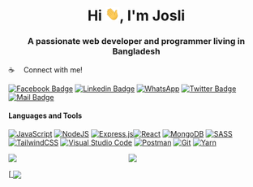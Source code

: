 <h1 align="center">Hi <img src="assets/hello.gif" width="28px" alt="hi">, I'm Josli</h1>
<h3 align="center">A passionate web developer and programmer living in Bangladesh</h3>

:coffee: &emsp;Connect with me!

[![Facebook Badge](https://img.shields.io/badge/Facebook-1877F2?style=for-the-badge&logo=facebook&logoColor=white)](https://facebook.com/dejosli) [![Linkedin Badge](https://img.shields.io/badge/LinkedIn-0077B5?style=for-the-badge&logo=linkedin&logoColor=white)](https://www.linkedin.com/in/josli-shubho-biswas/) [![WhatsApp](https://img.shields.io/badge/WhatsApp-25D366?style=for-the-badge&logo=whatsapp&logoColor=white)]( https://wa.me/+8801916141486) [![Twitter Badge](https://img.shields.io/badge/Twitter-1DA1F2?style=for-the-badge&logo=twitter&logoColor=white)](https://twitter.com/DeJosli) [![Mail Badge](https://img.shields.io/badge/Gmail-D14836?style=for-the-badge&logo=gmail&logoColor=white)](mailto:bjoslishubho@gmail.com)

#### Languages and Tools

[![JavaScript](https://img.shields.io/badge/javascript-%23323330.svg?style=for-the-badge&labelColor=black&logo=javascript&logoColor=F0DB4F)](#) [![NodeJS](https://img.shields.io/badge/node.js-6DA55F?style=for-the-badge&labelColor=black&logo=node.js&&logoColor=3C873A)](#) [![Express.js](https://img.shields.io/badge/express.js-%23404d59.svg?style=for-the-badge&labelColor=black&logo=express&logoColor=%2361DAFB)](#)[![React](https://img.shields.io/badge/react-%2320232a.svg?style=for-the-badge&labelColor=black&logo=react&logoColor=%2361DAFB)](#) [![MongoDB](https://img.shields.io/badge/MongoDB-%234ea94b.svg?style=for-the-badge&labelColor=black&logo=mongodb&logoColor=white)](#) [![SASS](https://img.shields.io/badge/SASS-hotpink.svg?style=for-the-badge&labelColor=black&logo=SASS&logoColor=white)](#) [![TailwindCSS](https://img.shields.io/badge/tailwindcss-%2338B2AC.svg?style=for-the-badge&labelColor=black&logo=tailwind-css&logoColor=white)](#) [![Visual Studio Code](https://img.shields.io/badge/Visual%20Studio%20Code-0078d7.svg?style=for-the-badge&labelColor=black&logo=visual-studio-code&logoColor=white)](#) [![Postman](https://img.shields.io/badge/Postman-FF6C37?style=for-the-badge&labelColor=black&logo=postman&logoColor=white)](#) [![Git](https://img.shields.io/badge/git-%23F05033.svg?style=for-the-badge&labelColor=black&logo=git&logoColor=white)](#) [![Yarn](https://img.shields.io/badge/yarn-%232C8EBB.svg?style=for-the-badge&labelColor=black&logo=yarn&logoColor=white)](#)

<!-- GitHub Stats Card -->
<img align="left" width="47%" src="https://github-readme-stats.vercel.app/api?username=dejosli&show_icons=true&theme=radical&count_private=true&include_all_commits=true">

<!-- Top Languages Card -->
<img align="left" width="47%" src="https://github-readme-stats.vercel.app/api/top-langs/?username=dejosli&layout=compact"><br/>

<!-- GitHub Readme Stats -->
[<a href="https://github.com/dejosli/NodeJS-RESTful-API-Boilerplate">
  <img align="center" src="https://github-readme-stats.vercel.app/api/pin/?username=dejosli&repo=NodeJS-RESTful-API-Boilerplate" />
</a>